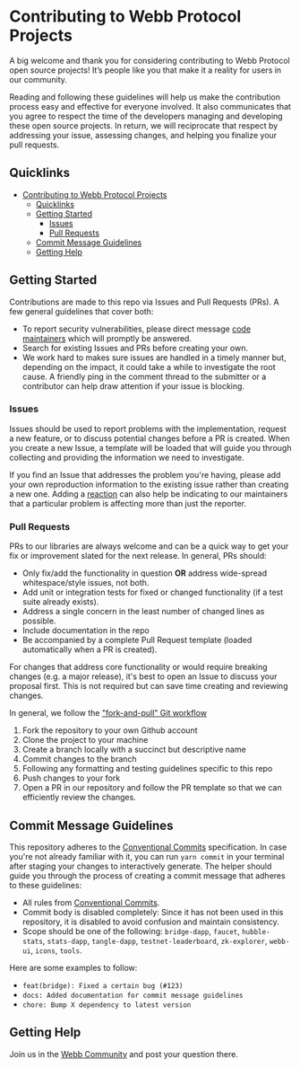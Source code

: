 <!-- Inspired by: https://github.com/auth0/open-source-template/blob/master/GENERAL-CONTRIBUTING.md -->

# Contributing to Webb Protocol Projects

A big welcome and thank you for considering contributing to Webb Protocol open source projects! It’s people like you that make it a reality for users in our community.

Reading and following these guidelines will help us make the contribution process easy and effective for everyone involved. It also communicates that you agree to respect the time of the developers managing and developing these open source projects. In return, we will reciprocate that respect by addressing your issue, assessing changes, and helping you finalize your pull requests.

## Quicklinks

- [Contributing to Webb Protocol Projects](#contributing-to-webb-protocol-projects)
  - [Quicklinks](#quicklinks)
  - [Getting Started](#getting-started)
    - [Issues](#issues)
    - [Pull Requests](#pull-requests)
  - [Commit Message Guidelines](#commit-message-guidelines)
  - [Getting Help](#getting-help)

## Getting Started

Contributions are made to this repo via Issues and Pull Requests (PRs). A few general guidelines that cover both:

- To report security vulnerabilities, please direct message <a href="mailto:drew@commonwealth.im">code maintainers</a> which will promptly be answered.
- Search for existing Issues and PRs before creating your own.
- We work hard to makes sure issues are handled in a timely manner but, depending on the impact, it could take a while to investigate the root cause. A friendly ping in the comment thread to the submitter or a contributor can help draw attention if your issue is blocking.

### Issues

Issues should be used to report problems with the implementation, request a new feature, or to discuss potential changes before a PR is created. When you create a new Issue, a template will be loaded that will guide you through collecting and providing the information we need to investigate.

If you find an Issue that addresses the problem you're having, please add your own reproduction information to the existing issue rather than creating a new one. Adding a [reaction](https://github.blog/2016-03-10-add-reactions-to-pull-requests-issues-and-comments/) can also help be indicating to our maintainers that a particular problem is affecting more than just the reporter.

### Pull Requests

PRs to our libraries are always welcome and can be a quick way to get your fix or improvement slated for the next release. In general, PRs should:

- Only fix/add the functionality in question **OR** address wide-spread whitespace/style issues, not both.
- Add unit or integration tests for fixed or changed functionality (if a test suite already exists).
- Address a single concern in the least number of changed lines as possible.
- Include documentation in the repo
- Be accompanied by a complete Pull Request template (loaded automatically when a PR is created).

For changes that address core functionality or would require breaking changes (e.g. a major release), it's best to open an Issue to discuss your proposal first. This is not required but can save time creating and reviewing changes.

In general, we follow the ["fork-and-pull" Git workflow](https://github.com/susam/gitpr)

1. Fork the repository to your own Github account
2. Clone the project to your machine
3. Create a branch locally with a succinct but descriptive name
4. Commit changes to the branch
5. Following any formatting and testing guidelines specific to this repo
6. Push changes to your fork
7. Open a PR in our repository and follow the PR template so that we can efficiently review the changes.

## Commit Message Guidelines

This repository adheres to the [Conventional Commits](https://www.conventionalcommits.org/en/v1.0.0/) specification. In case you're not already familiar with it, you can run `yarn commit` in your terminal after staging your changes to interactively generate. The helper should guide you through the process of creating a commit message that adheres to these guidelines:

* All rules from [Conventional Commits](https://www.conventionalcommits.org/en/v1.0.0/).
* Commit body is disabled completely: Since it has not been used in this repository, it is disabled to avoid confusion and maintain consistency.
* Scope should be one of the following: `bridge-dapp`, `faucet`, `hubble-stats`, `stats-dapp`, `tangle-dapp`, `testnet-leaderboard`, `zk-explorer`, `webb-ui`, `icons`, `tools`.

Here are some examples to follow:

* `feat(bridge): Fixed a certain bug (#123)`
* `docs: Added documentation for commit message guidelines`
* `chore: Bump X dependency to latest version`

## Getting Help

Join us in the [Webb Community](https://discord.gg/cv8EfJu3Tn) and post your question there.
